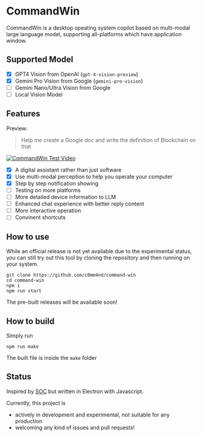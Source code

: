 # CommandWin

CommandWin is a desktop opeating system copilot based on multi-modal large language model, supporting all-platforms which have application window.

## Supported Model

- [x] GPT4 Vision from OpenAI (`gpt-4-vision-preview`)
- [x] Gemini Pro Vision from Google (`gemini-pro-vision`)
- [ ] Gemini Nano/Ultra Vision from Google
- [ ] Local Vision Model

## Features

Preview:

> Help me create a Google doc and write the definition of Blockchain on that

[![CommandWin Test Video](https://img.youtube.com/vi/0nnb4PhPv4k/0.jpg)](https://www.youtube.com/watch?v=0nnb4PhPv4k)

- [x] A digital assistant rather than just software
- [x] Use multi-modal perception to help you operate your computer
- [x] Step by step notification showing
- [ ] Testing on more platforms
- [ ] More detailed device information to LLM
- [ ] Enhanced chat experience with better reply content
- [ ] More interactive operation
- [ ] Convinent shortcuts

## How to use

While an official release is not yet available due to the experimental status, you can still try out this tool by cloning the repository and then running on your system.

```
git clone https://github.com/c0mm4nd/command-win
cd command-win
npm i 
npm run start
```

The pre-built releases will be available soon!

## How to build

Simply run
```
npm run make
```

The built file is inside the `make` folder

## Status

Inspired by [SOC](https://github.com/OthersideAI/self-operating-computer) but written in Electron with Javascript. 

Currently, this project is
- actively in development and experimental, not suitable for any production
- welcoming any kind of issues and pull requests!
